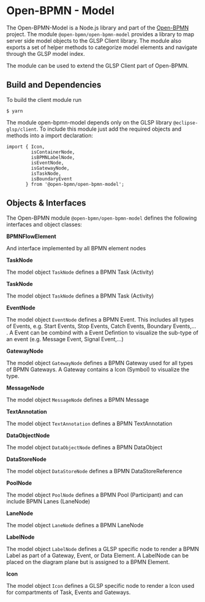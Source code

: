 # Open-BPMN - Model

The Open-BPMN-Model is a Node.js library and part of the [Open-BPMN](https://www.open-bpmn.org/) project. The module `@open-bpmn/open-bpmn-model` provides a library to map server side model objects to the GLSP Client library. The module also exports a set of helper methods to categorize model elements and navigate through the GLSP model index.

The module can be used to extend the GLSP Client part of Open-BPMN. 


## Build and Dependencies

To build the client module run

	$ yarn

The module open-bpmn-model depends only on the GLSP library `@eclipse-glsp/client`. To include this module just add the required objects and methods into a import declaration:

	import { Icon,
	         isContainerNode,
	         isBPMNLabelNode,
	         isEventNode,
	         isGatewayNode,
	         isTaskNode,
	         isBoundaryEvent
	       } from '@open-bpmn/open-bpmn-model';
       

## Objects & Interfaces

The Open-BPMN module `@open-bpmn/open-bpmn-model` defines the following interfaces and object classes:

**BPMNFlowElement** 

And interface implemented by all BPMN element nodes

**TaskNode**

The model object `TaskNode` defines a BPMN Task (Activity)


**TaskNode**

The model object `TaskNode` defines a BPMN Task (Activity)


**EventNode**

The model object `EventNode` defines a BPMN Event. This includes all types of Events, e.g. Start Events, Stop Events, Catch Events, Boundary Events,... . A Event can be combind with a Event Defintion to visualize the sub-type of an event (e.g. Message Event, Signal Event,...)

**GatewayNode**

The model object `GatewayNode` defines a BPMN Gateway used for all types of BPMN Gateways. A Gateway contains a Icon (Symbol) to visualize the type. 

**MessageNode**

The model object `MessageNode` defines a BPMN Message

**TextAnnotation**

The model object `TextAnnotation` defines a BPMN TextAnnotation


**DataObjectNode**

The model object `DataObjectNode` defines a BPMN DataObject

**DataStoreNode**

The model object `DataStoreNode` defines a BPMN DataStoreReference

**PoolNode**

The model object `PoolNode` defines a BPMN Pool (Participant) and can include BPMN Lanes (LaneNode)

**LaneNode**

The model object `LaneNode` defines a BPMN LaneNode

**LabelNode**

The model object `LabelNode` defines a GLSP specific node to render a BPMN Label as part of a Gateway, Event, or Data Element. A LabelNode can be placed on the diagram plane but is assigned to a BPMN Element.


**Icon**

The model object `Icon` defines a GLSP specific node to render a Icon used for compartments of Task, Events and Gateways. 




